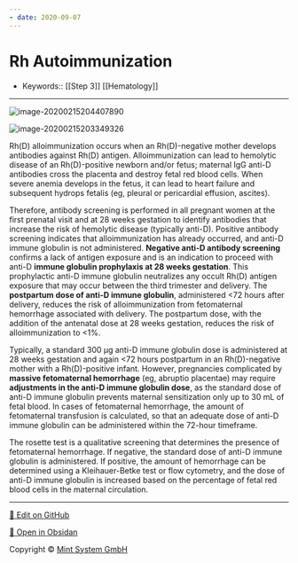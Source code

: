 ```yaml
---
- date: 2020-09-07
---
```


# Rh Autoimmunization

- Keywords:: [[Step 3]] [[Hematology]]
---

<!-- Anti-D antibody administration when -->

![image-20200215204407890](https://photos.thisispiggy.com/file/wikiFiles/image-20200215204407890.png)

![image-20200215203349326](https://photos.thisispiggy.com/file/wikiFiles/image-20200215203349326.png)

Rh(D) alloimmunization occurs when an Rh(D)-negative mother develops antibodies against Rh(D) antigen. Alloimmunization can lead to hemolytic disease of an Rh(D)-positive newborn and/or fetus; maternal IgG anti-D antibodies cross the placenta and destroy fetal red blood cells. When severe anemia develops in the fetus, it can lead to heart failure and subsequent hydrops fetalis (eg, pleural or pericardial effusion, ascites).

Therefore, antibody screening is performed in all pregnant women at the first prenatal visit and at 28 weeks gestation to identify antibodies that increase the risk of hemolytic disease (typically anti-D). Positive antibody screening indicates that alloimmunization has already occurred, and anti-D immune globulin is not administered. **Negative anti-D antibody screening** confirms a lack of antigen exposure and is an indication to proceed with anti-D **immune globulin prophylaxis at 28 weeks gestation**. This prophylactic anti-D immune globulin neutralizes any occult Rh(D) antigen exposure that may occur between the third trimester and delivery. The **postpartum dose of anti-D immune globulin**, administered <72 hours after delivery, reduces the risk of alloimmunization from fetomaternal hemorrhage associated with delivery. The postpartum dose, with the addition of the antenatal dose at 28 weeks gestation, reduces the risk of alloimmunization to <1%.

Typically, a standard 300 µg anti-D immune globulin dose is administered at 28 weeks gestation and again <72 hours postpartum in an Rh(D)-negative mother with a Rh(D)-positive infant. However, pregnancies complicated by **massive fetomaternal hemorrhage** (eg, abruptio placentae) may require **adjustments in the anti-D immune globulin dose**, as the standard dose of anti-D immune globulin prevents maternal sensitization only up to 30 mL of fetal blood. In cases of fetomaternal hemorrhage, the amount of fetomaternal transfusion is calculated, so that an adequate dose of anti-D immune globulin can be administered within the 72-hour timeframe.

The rosette test is a qualitative screening that determines the presence of fetomaternal hemorrhage. If negative, the standard dose of anti-D immune globulin is administered. If positive, the amount of hemorrhage can be determined using a Kleihauer-Betke test or flow cytometry, and the dose of anti-D immune globulin is increased based on the percentage of fetal red blood cells in the maternal circulation.


<hr>

[📝 Edit on GitHub](https://github.com/Mint-System/Knowledge/blob/master/Rh%20Autoimmunization.md)

[📂 Open in Obsidan](obsidian://open?vault=Knowledge%20Mint%20System&file=Rh%20Autoimmunization.md ':target=_self')

<footer>Copyright © <a href="https://www.mint-system.ch/">Mint System GmbH</a></footer>